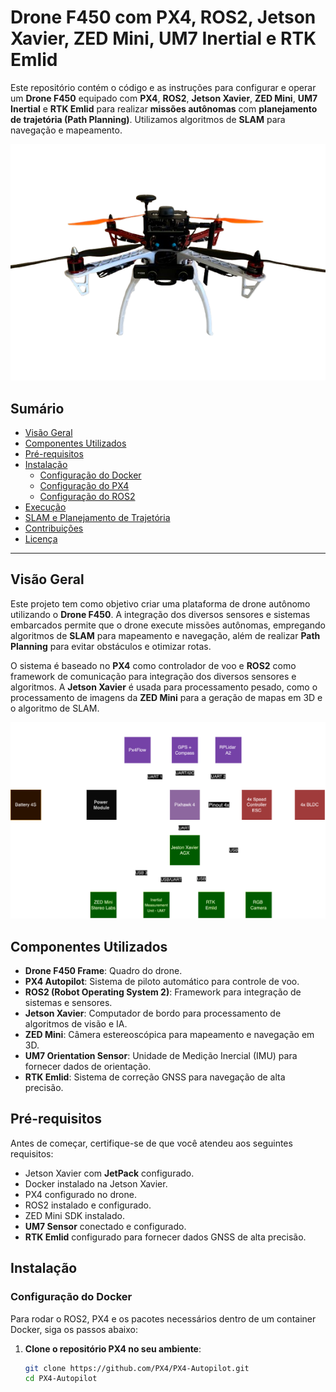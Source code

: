 # **Drone F450 com PX4, ROS2, Jetson Xavier, ZED Mini, UM7 Inertial e RTK Emlid**

Este repositório contém o código e as instruções para configurar e operar um **Drone F450** equipado com **PX4**, **ROS2**, **Jetson Xavier**, **ZED Mini**, **UM7 Inertial** e **RTK Emlid** para realizar **missões autônomas** com **planejamento de trajetória (Path Planning)**. Utilizamos algoritmos de **SLAM** para navegação e mapeamento.

![Drone F450](./images/drone.png)

## **Sumário**

- [Visão Geral](#visão-geral)
- [Componentes Utilizados](#componentes-utilizados)
- [Pré-requisitos](#pré-requisitos)
- [Instalação](#instalação)
  - [Configuração do Docker](#configuração-do-docker)
  - [Configuração do PX4](#configuração-do-px4)
  - [Configuração do ROS2](#configuração-do-ros2)
- [Execução](#execução)
- [SLAM e Planejamento de Trajetória](#slam-e-planejamento-de-trajetória)
- [Contribuições](#contribuições)
- [Licença](#licença)

---

## **Visão Geral**

Este projeto tem como objetivo criar uma plataforma de drone autônomo utilizando o **Drone F450**. A integração dos diversos sensores e sistemas embarcados permite que o drone execute missões autônomas, empregando algoritmos de **SLAM** para mapeamento e navegação, além de realizar **Path Planning** para evitar obstáculos e otimizar rotas.

O sistema é baseado no **PX4** como controlador de voo e **ROS2** como framework de comunicação para integração dos diversos sensores e algoritmos. A **Jetson Xavier** é usada para processamento pesado, como o processamento de imagens da **ZED Mini** para a geração de mapas em 3D e o algoritmo de SLAM.

![Esquemático do Sistema](./images/schematic.png)

## **Componentes Utilizados**

- **Drone F450 Frame**: Quadro do drone.
- **PX4 Autopilot**: Sistema de piloto automático para controle de voo.
- **ROS2 (Robot Operating System 2)**: Framework para integração de sistemas e sensores.
- **Jetson Xavier**: Computador de bordo para processamento de algoritmos de visão e IA.
- **ZED Mini**: Câmera estereoscópica para mapeamento e navegação em 3D.
- **UM7 Orientation Sensor**: Unidade de Medição Inercial (IMU) para fornecer dados de orientação.
- **RTK Emlid**: Sistema de correção GNSS para navegação de alta precisão.

## **Pré-requisitos**

Antes de começar, certifique-se de que você atendeu aos seguintes requisitos:

- Jetson Xavier com **JetPack** configurado.
- Docker instalado na Jetson Xavier.
- PX4 configurado no drone.
- ROS2 instalado e configurado.
- ZED Mini SDK instalado.
- **UM7 Sensor** conectado e configurado.
- **RTK Emlid** configurado para fornecer dados GNSS de alta precisão.

## **Instalação**

### **Configuração do Docker**

Para rodar o ROS2, PX4 e os pacotes necessários dentro de um container Docker, siga os passos abaixo:

1. **Clone o repositório PX4 no seu ambiente**:

   ```bash
   git clone https://github.com/PX4/PX4-Autopilot.git
   cd PX4-Autopilot
